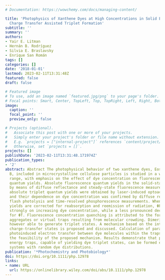 ```yaml
---
# Documentation: https://wowchemy.com/docs/managing-content/

title: 'Photophysics of Xanthene Dyes at High Concentrations in Solid Environments:
  Charge Transfer Assisted Triplet Formation'
subtitle: ''
summary: ''
authors:
- Yair E. Litman
- Hernán B. Rodríguez
- Silvia E. Braslavsky
- Enrique San Román
tags: []
categories: []
date: '2018-01-01'
lastmod: 2023-02-11T13:31:48Z
featured: false
draft: false

# Featured image
# To use, add an image named `featured.jpg/png` to your page's folder.
# Focal points: Smart, Center, TopLeft, Top, TopRight, Left, Right, BottomLeft, Bottom, BottomRight.
image:
  caption: ''
  focal_point: ''
  preview_only: false

# Projects (optional).
#   Associate this post with one or more of your projects.
#   Simply enter your project's folder or file name without extension.
#   E.g. `projects = ["internal-project"]` references `content/project/deep-learning/index.md`.
#   Otherwise, set `projects = []`.
projects: []
publishDate: '2023-02-11T13:31:48.171974Z'
publication_types:
- '2'
abstract: Abstract The photophysical behavior of two xanthene dyes, Eosin Y and Phloxine
  B, included in microcrystalline cellulose particles is studied in a wide concentration
  range, with emphasis on the effect of dye concentration on fluorescence and triplet
  quantum yields. Absolute fluorescence quantum yields in the solid-state were determined
  by means of diffuse reflectance and steady-state fluorescence measurements, whereas
  absolute triplet quantum yields were obtained by laser-induced optoacoustic spectroscopy
  and their dependence on dye concentration was confirmed by diffuse reflectance laser
  flash photolysis and time-resolved phosphorescence measurements. When both quantum
  yields are corrected for reabsorption and reemission of radiation, ΦF values decrease
  strongly on increasing dye concentration, while a less pronounced decay is observed
  for ΦT. Fluorescence concentration quenching is attributed to the formation of dye
  aggregates or virtual traps resulting from molecular crowding. Dimeric traps are
  however able to generate triplet states. A mechanism based on the intermediacy of
  charge-transfer states is proposed and discussed. Calculation of parameters for
  photoinduced electron transfer between dye molecules within the traps evidences
  the feasibility of the proposed mechanism. Results demonstrate that photoactive
  energy traps, capable of yielding dye triplet states, can be formed even in highly-concentrated
  systems with random dye distributions.
publication: '*Photochemistry and Photobiology*'
doi: https://doi.org/10.1111/php.12978
links:
- name: URL
  url: https://onlinelibrary.wiley.com/doi/abs/10.1111/php.12978
---
```

